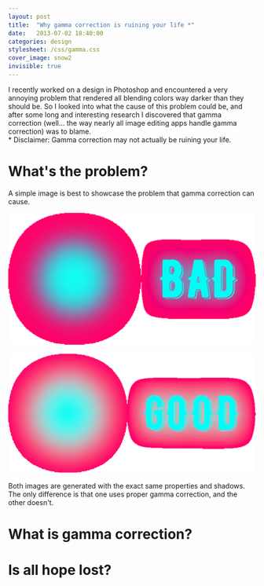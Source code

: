 ```yaml
---
layout: post
title:  "Why gamma correction is ruining your life *"
date:   2013-07-02 18:40:00
categories: design
stylesheet: /css/gamma.css
cover_image: snow2
invisible: true
---
```



I recently worked on a design in Photoshop and encountered a very annoying problem that rendered all blending colors
way darker than they should be. So I looked into what the cause of this problem could be, and after some long and
interesting research I discovered that gamma correction (well... the way nearly all image editing apps handle gamma
correction) was to blame.   
\* Disclaimer: Gamma correction may not actually be ruining your life.

# What's the problem?

A simple image is best to showcase the problem that gamma correction can cause.

<div class="image-comparison backdrop dark">
<div class="side-by-side"><div class="side bad" markdown="1">

![Bad circle](/images/posts/bad-gamma.png)

</div><div class="side good" markdown="1">

![Good circle](/images/posts/good-gamma.png)

</div></div>

<p>
  Both images are generated with the exact same properties and shadows. The only difference is that one uses
  proper gamma correction, and the other doesn't.
</p>

</div>


# What is gamma correction?


# Is all hope lost?

